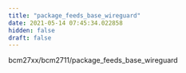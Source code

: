 ```yaml
---
title: "package_feeds_base_wireguard"
date: 2021-05-14 07:45:34.022858
hidden: false
draft: false
---
```


bcm27xx/bcm2711/package_feeds_base_wireguard

